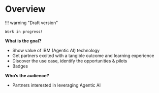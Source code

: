 # Overview

!!! warning "Draft version"
    
    Work in progress!

**What is the goal?**

- Show value of IBM (Agentic AI) technology
- Get partners excited with a tangible outcome and learning experience
- Discover the use case, identify the opportunities & pilots
- Badges

**Who’s the audience?**

- Partners interested in leveraging Agentic AI

